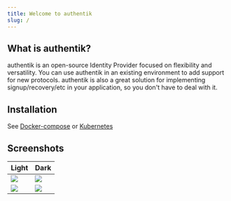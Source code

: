 ```yaml
---
title: Welcome to authentik
slug: /
---
```


## What is authentik?

authentik is an open-source Identity Provider focused on flexibility and versatility. You can use authentik in an existing environment to add support for new protocols. authentik is also a great solution for implementing signup/recovery/etc in your application, so you don't have to deal with it.

## Installation

See [Docker-compose](installation/docker-compose) or [Kubernetes](installation/kubernetes)

## Screenshots

| Light                            | Dark                            |
| -------------------------------- | ------------------------------- |
| ![](/img/screen_apps_light.jpg)  | ![](/img/screen_apps_dark.jpg)  |
| ![](/img/screen_admin_light.jpg) | ![](/img/screen_admin_dark.jpg) |
